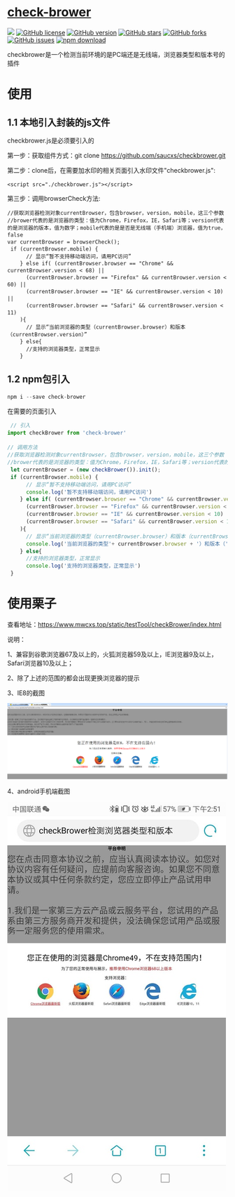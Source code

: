 # [check-brower](https://github.com/saucxs/check-brower)
[![](https://img.shields.io/badge/Powered%20by-saucxs%20-brightgreen.svg)](https://github.com/saucxs/check-brower)
[![GitHub license][license-image]][license-url]
[![GitHub version][version-image]][version-url]
[![GitHub stars][stars-image]][stars-url]
[![GitHub forks][forks-image]][forks-url]
[![GitHub issues][issues-image]][issues-image]
[![npm download][download-image]][download-url]


[license-image]: https://img.shields.io/github/license/saucxs/check-brower.svg
[license-url]: https://github.com/saucxs/check-brower/blob/master/LICENSE
[version-image]: https://img.shields.io/github/package-json/v/saucxs/check-brower.svg
[version-url]: https://github.com/saucxs/check-brower/blob/master/package-json
[stars-image]: https://img.shields.io/github/stars/saucxs/check-brower.svg
[stars-url]: https://github.com/saucxs/check-brower/stargazers
[forks-image]: https://img.shields.io/github/forks/saucxs/check-brower.svg
[forks-url]: https://github.com/saucxs/check-brower/network
[issues-image]: https://img.shields.io/github/issues/saucxs/check-brower.svg
[issues-url]: https://github.com/saucxs/check-brower/issues
[download-image]: https://img.shields.io/npm/dm/check-brower.svg
[download-url]: https://npmjs.org/package/check-brower

checkbrower是一个检测当前环境的是PC端还是无线端，浏览器类型和版本号的插件

# 使用
## 1.1 本地引入封装的js文件

checkbrower.js是必须要引入的

第一步：获取组件方式：git clone https://github.com/saucxs/checkbrower.git

第二步：clone后，在需要加水印的相关页面引入水印文件"checkbrower.js":

```
<script src="./checkbrower.js"></script>
```
         
第三步：调用browserCheck方法:
```引入
//获取浏览器检测对象currentBrowser，包含browser，version，mobile，这三个参数
//brower代表的是浏览器的类型：值为Chrome，Firefox，IE，Safari等；version代表的是浏览器的版本，值为数字；mobile代表的是是否是无线端（手机端）浏览器，值为true，false
var currentBrowser = browserCheck();
 if (currentBrowser.mobile) {
      // 显示“暂不支持移动端访问，请用PC访问”
    } else if( (currentBrowser.browser == "Chrome" && currentBrowser.version < 68) ||
      (currentBrowser.browser == "Firefox" && currentBrowser.version < 60) ||
      (currentBrowser.browser == "IE" && currentBrowser.version < 10) ||
      (currentBrowser.browser == "Safari" && currentBrowser.version < 11)
    ){
      // 显示“当前浏览器的类型（currentBrowser.browser）和版本（currentBrowser.version）”
    } else{
      //支持的浏览器类型，正常显示
    }
```

## 1.2 npm包引入
```js
npm i --save check-brower
```
在需要的页面引入
```js
 // 引入
import checkBrower from 'check-brower'

// 调用方法
//获取浏览器检测对象currentBrowser，包含browser，version，mobile，这三个参数
//brower代表的是浏览器的类型：值为Chrome，Firefox，IE，Safari等；version代表的是浏览器的版本，值为数字；mobile代表的是是否是无线端（手机端）浏览器，值为true，false
 let currentBrowser = (new checkBrower()).init();
 if (currentBrowser.mobile) {
      // 显示“暂不支持移动端访问，请用PC访问”
      console.log('暂不支持移动端访问，请用PC访问')
    } else if( (currentBrowser.browser == "Chrome" && currentBrowser.version < 68) ||
      (currentBrowser.browser == "Firefox" && currentBrowser.version < 60) ||
      (currentBrowser.browser == "IE" && currentBrowser.version < 10) ||
      (currentBrowser.browser == "Safari" && currentBrowser.version < 11)
    ){
      // 显示“当前浏览器的类型（currentBrowser.browser）和版本（currentBrowser.version）”
      console.log('当前浏览器的类型'+ currentBrowser.browser + '）和版本（'+ currentBrowser.version + '）')
    } else{
      //支持的浏览器类型，正常显示
      console.log('支持的浏览器类型，正常显示')
 }
```


# 使用栗子

查看地址：https://www.mwcxs.top/static/testTool/checkBrower/index.html

说明：

1、兼容到谷歌浏览器67及以上的，火狐浏览器59及以上，IE浏览器9及以上，Safari浏览器10及以上；

2、除了上述的范围的都会出现更换浏览器的提示

3、IE8的截图

![image](./images/IE8-test.png)

4、android手机端截图

![image](./images/mobile-chrome.jpg)



